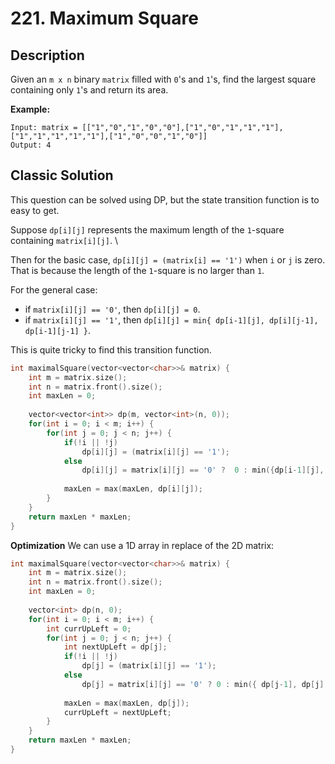 # 221. Maximum Square

## Description
Given an `m x n` binary `matrix` filled with `0`'s and `1`'s, find the largest square containing only `1`'s and return its area.

**Example:**
```
Input: matrix = [["1","0","1","0","0"],["1","0","1","1","1"],["1","1","1","1","1"],["1","0","0","1","0"]]
Output: 4
```

## Classic Solution
This question can be solved using DP, but the state transition function is to easy to get.

Suppose `dp[i][j]` represents the maximum length of the `1`-square containing `matrix[i][j]`. \

Then for the basic case, `dp[i][j] = (matrix[i] == '1')` when `i` or `j` is zero. That is because the length of the `1`-square is no larger than `1`.

For the general case:

- if `matrix[i][j] == '0'`, then `dp[i][j] = 0`.
- if `matrix[i][j] == '1'`, then `dp[i][j] = min{ dp[i-1][j], dp[i][j-1], dp[i-1][j-1] }`.

This is quite tricky to find this transition function.

```C++
int maximalSquare(vector<vector<char>>& matrix) {
    int m = matrix.size();
    int n = matrix.front().size();
    int maxLen = 0;
    
    vector<vector<int>> dp(m, vector<int>(n, 0));
    for(int i = 0; i < m; i++) {
        for(int j = 0; j < n; j++) {
            if(!i || !j)
                dp[i][j] = (matrix[i][j] == '1');
            else
                dp[i][j] = matrix[i][j] == '0' ?  0 : min({dp[i-1][j], dp[i][j-1], dp[i-1][j-1]}) + 1;
            
            maxLen = max(maxLen, dp[i][j]);
        }
    }
    return maxLen * maxLen;
}
```

**Optimization**
We can use a 1D array in replace of the 2D matrix:

```C++
int maximalSquare(vector<vector<char>>& matrix) {
    int m = matrix.size();
    int n = matrix.front().size();
    int maxLen = 0;
    
    vector<int> dp(n, 0);
    for(int i = 0; i < m; i++) {
        int currUpLeft = 0;
        for(int j = 0; j < n; j++) {
            int nextUpLeft = dp[j];
            if(!i || !j)
                dp[j] = (matrix[i][j] == '1');
            else
                dp[j] = matrix[i][j] == '0' ? 0 : min({ dp[j-1], dp[j], currUpLeft }) + 1;
            
            maxLen = max(maxLen, dp[j]);
            currUpLeft = nextUpLeft;
        }
    }
    return maxLen * maxLen;
}
```